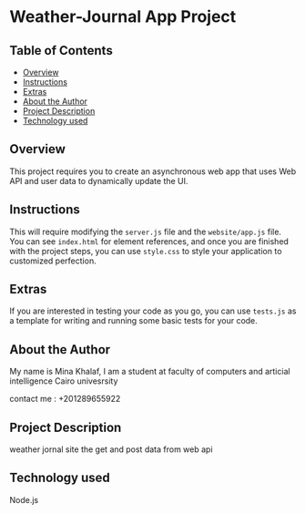 # Weather-Journal App Project


## Table of Contents

* [Overview](#overview)
* [Instructions](#instructions)
* [Extras](#extras)
* [About the Author](#author)
* [Project Description](#Description)
* [Technology used](#technology)



## Overview
This project requires you to create an asynchronous web app that uses Web API and user data to dynamically update the UI. 

## Instructions
This will require modifying the `server.js` file and the `website/app.js` file. You can see `index.html` for element references, and once you are finished with the project steps, you can use `style.css` to style your application to customized perfection.

## Extras
If you are interested in testing your code as you go, you can use `tests.js` as a template for writing and running some basic tests for your code.

## About the Author

My name is Mina Khalaf, I am a student at faculty of computers and articial intelligence Cairo univesrsity


contact me : +201289655922

## Project Description

weather jornal site the get and post data from web api

## Technology used

Node.js
